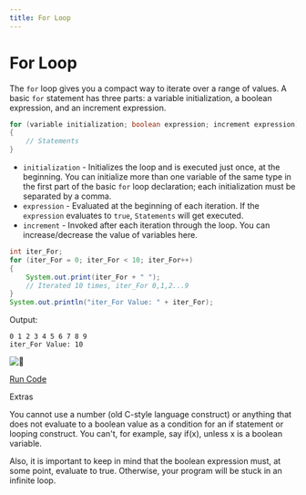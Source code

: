 ```yaml
---
title: For Loop
---
```

# For Loop

The `for` loop gives you a compact way to iterate over a range of values.
A basic `for` statement has three parts: a variable initialization, a boolean expression, and an increment expression.

```java
for (variable initialization; boolean expression; increment expression)
{  
    // Statements
}
```

* `initialization` - Initializes the loop and is executed just once, at the beginning.
You can initialize more than one variable of the same type in the first part of the basic `for` loop declaration; each initialization must be separated by a comma.
* `expression` - Evaluated at the beginning of each iteration. If the `expression` evaluates to `true`, `Statements` will get executed.
* `increment` - Invoked after each iteration through the loop. You can increase/decrease the value of variables here.

```java
int iter_For;
for (iter_For = 0; iter_For < 10; iter_For++)
{
    System.out.print(iter_For + " ");
    // Iterated 10 times, iter_For 0,1,2...9
}
System.out.println("iter_For Value: " + iter_For);
```

Output:
```
0 1 2 3 4 5 6 7 8 9
iter_For Value: 10
```

![:rocket:](//forum.freecodecamp.com/images/emoji/emoji_one/rocket.png?v=2 ":rocket:") 

<a href='https://repl.it/CJYr/0' target='_blank' rel='nofollow'>Run Code</a>

Extras

You cannot use a number (old C-style language construct) or anything that does not evaluate to a boolean value as a condition for an if statement or looping construct. You can't, for example, say if(x), unless x is a boolean variable.

Also, it is important to keep in mind that the boolean expression must, at some point, evaluate to true. Otherwise, your program will be stuck in an infinite loop.
